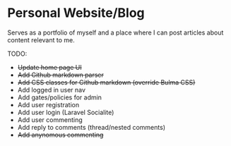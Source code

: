 # Personal Website/Blog

Serves as a portfolio of myself and a place where I can post articles about content relevant to me.

TODO:

* ~~Update home page UI~~
* ~~Add Github markdown parser~~
* ~~Add CSS classes for Github markdown (override Bulma CSS)~~
* Add logged in user nav
* Add gates/policies for admin
* Add user registration
* Add user login (Laravel Socialite)
* Add user commenting
* Add reply to comments (thread/nested comments)
* ~~Add anynomous commenting~~
